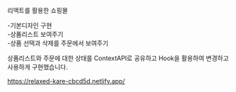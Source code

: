 리액트를 활용한 쇼핑몰

-기본디자인 구현<br>
-상품리스트 보여주기<br>
-상품 선택과 삭제를 주문에서 보여주기<br>

상품리스트와 주문에 대한 상태를 ContextAPI로 공유하고 Hook을 활용하여 변경하고 사용하게 구현했습니다.

https://relaxed-kare-cbcd5d.netlify.app/
